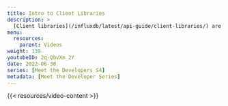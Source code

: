 ```yaml
---
title: Intro to Client Libraries
description: >
  [Client libraries](/influxdb/latest/api-guide/client-libraries/) are a powerful way to harness the power of InfluxDB's API using familiar programming languages. Here, Jay Clifford explains what client libraries are, how they work, and why you should use them when working with InfluxDB.
menu:
  resources:
    parent: Videos
weight: 139
youtubeID: 2q-QbvXm_2Y
date: 2022-06-30
series: [Meet the Developers S4]
metadata: [Meet the Developer Series]
---
```


{{< resources/video-content >}}
